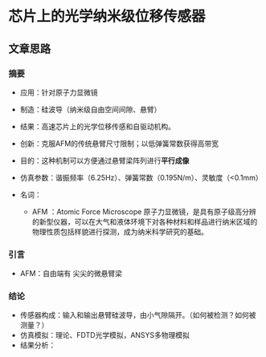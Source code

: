 # 芯片上的光学纳米级位移传感器



## 文章思路



### 摘要

- 应用：针对原子力显微镜
- 制造：硅波导（纳米级自由空间间隙、悬臂）
- 结果：高速芯片上的光学位移传感和自驱动机构。
- 创新：克服AFM的传统悬臂尺寸限制；以低弹簧常数获得高带宽
- 目的：这种机制可以方便通过悬臂梁阵列进行**平行成像**
- 仿真参数：谐振频率（6.25Hz）、弹簧常数（0.195N/m）、灵敏度（<0.1mm）



- 名词：
  - AFM ：Atomic Force Microscope 原子力显微镜，是具有原子级高分辨的新型仪器，可以在大气和液体环境下对各种材料和样品进行纳米区域的物理性质包括样貌进行探测，成为纳米科学研究的基础。



### 引言

- AFM：自由端有 尖尖的微悬臂梁

### 结论

- 传感器构成：输入和输出悬臂硅波导，由小气隙隔开。（如何被检测？如何被测量？）
- 仿真模拟：理论、FDTD光学模拟，ANSYS多物理模拟
- 结果分析：